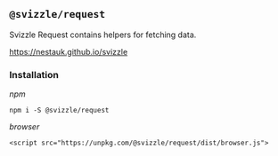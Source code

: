 ## `@svizzle/request`

Svizzle Request contains helpers for fetching data.

https://nestauk.github.io/svizzle

### Installation

*npm*

`npm i -S @svizzle/request`

*browser*

`<script src="https://unpkg.com/@svizzle/request/dist/browser.js">`
